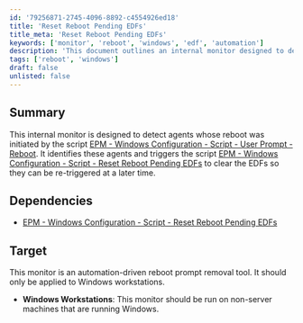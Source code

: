 ```yaml
---
id: '79256871-2745-4096-8892-c4554926ed18'
title: 'Reset Reboot Pending EDFs'
title_meta: 'Reset Reboot Pending EDFs'
keywords: ['monitor', 'reboot', 'windows', 'edf', 'automation']
description: 'This document outlines an internal monitor designed to detect agents that have undergone a reboot through a specific script. It triggers another script to clear pending EDFs, allowing for re-triggering at a later time. This monitor is specifically intended for Windows workstations and is automation-driven.'
tags: ['reboot', 'windows']
draft: false
unlisted: false
---
```


## Summary

This internal monitor is designed to detect agents whose reboot was initiated by the script [EPM - Windows Configuration - Script - User Prompt - Reboot](https://proval.itglue.com/DOC-5078775-9076644). It identifies these agents and triggers the script [EPM - Windows Configuration - Script - Reset Reboot Pending EDFs](<../scripts/Reset Reboot Pending EDFs.md>) to clear the EDFs so they can be re-triggered at a later time.

## Dependencies

- [EPM - Windows Configuration - Script - Reset Reboot Pending EDFs](<../scripts/Reset Reboot Pending EDFs.md>)

## Target

This monitor is an automation-driven reboot prompt removal tool. It should only be applied to Windows workstations.

- **Windows Workstations**: This monitor should be run on non-server machines that are running Windows.





